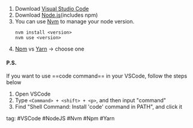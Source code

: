 1. Download [Visual Studio Code](https://code.visualstudio.com/)
2. Download [Node.js](https://nodejs.org/en/)(includes npm)
3. You can use [Nvm](https://github.com/nvm-sh/nvm#installation-and-update) to manage your node version.
	```shell
	nvm install <version>
	nvm use <version>
	```
4. [Npm](https://www.npmjs.com/) vs [Yarn](https://classic.yarnpkg.com/en/docs/install/#mac-stable) -> choose one

#### P.S.

If you want to use ==code command== in your VSCode, follow the steps below
1. Open VSCode
2. Type ```<Command> + <shift> + <p>```, and then input "command"
3. Find "Shell Command: Install 'code' command in PATH", and click it

tag: #VSCode #NodeJS #Nvm #Npm #Yarn 